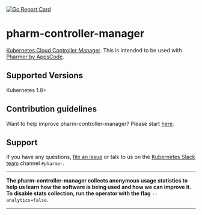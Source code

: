 [![Go Report Card](https://goreportcard.com/badge/github.com/appscode/pharm-controller-manager)](https://goreportcard.com/report/github.com/appscode/pharm-controller-manager)

# pharm-controller-manager
[Kubernetes Cloud Controller Manager](https://kubernetes.io/docs/tasks/administer-cluster/running-cloud-controller/). This is intended to be used with [Pharmer by AppsCode](https://appscode.com/products/pharmer).

## Supported Versions
Kubernetes 1.8+

## Contribution guidelines
Want to help improve pharm-controller-manager? Please start [here](/CONTRIBUTING.md).

## Support
If you have any questions, [file an issue](https://github.com/appscode/pharmer/issues/new) or talk to us on the [Kubernetes Slack team](http://slack.kubernetes.io/) channel `#pharmer`.

---

**The pharm-controller-manager collects anonymous usage statistics to help us learn how the software is being used and how we can improve it. To disable stats collection, run the operator with the flag** `--analytics=false`.

---
